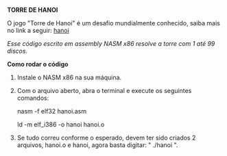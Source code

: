 **TORRE DE HANOI**

O jogo "Torre de Hanoi" é um desafio mundialmente conhecido, saiba mais no link a seguir: [hanoi](https://pt.wikipedia.org/wiki/Torre_de_Han%C3%B3i)

_Esse código escrito em assembly NASM x86 resolve a torre com 1 até 99 discos._


**Como rodar o código**

1. Instale o NASM x86 na sua máquina.

2. Com o arquivo aberto, abra o terminal e execute os seguintes comandos:

    nasm -f elf32 hanoi.asm
  
    ld -m elf_i386 -o hanoi hanoi.o

3. Se tudo correu conforme o esperado, devem ter sido criados 2 arquivos, hanoi.o e hanoi, agora basta digitar: " ./hanoi ".
